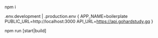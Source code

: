 npm i

.env.development | .production.env { 
    APP_NAME=boilerplate 
    PUBLIC_URL=http://localhost:3000 
    API_URL=https://api.gohardstudy.gq }

npm run [start|build]